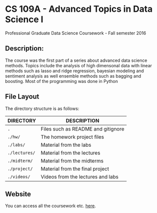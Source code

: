 # CS 109A - Advanced Topics in Data Science I
Professional Graduate Data Science Coursework - Fall semester 2016

## Description: 
The course was the first part of a series about advanced data science methods. Topics include the analysis of high dimensonal data with linear methods such as lasso and ridge regression, bayesian modeling and sentiment analysis as well ensemble methods such as bagging and boosting. Most of the programming was done in Python

## File Layout
The directory structure is as follows:

DIRECTORY           | DESCRIPTION
--------------------|----------------------
`.`                 | Files such as README and gitignore
`./hw/`             | The homework project files
`./labs/`           | Material from the labs
`./lectures/`       | Material from the lectures
`./midterm/`        | Material from the midterms
`./project/`        | Material from the final project
`./videos/`         | Videos from the lectures and labs

## Website
You can access all the coursework etc. [here](https://greenore.github.io).
